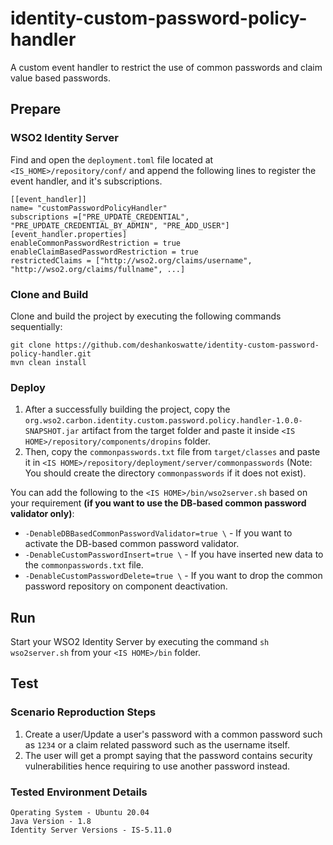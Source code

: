 # identity-custom-password-policy-handler

A custom event handler to restrict the use of common passwords and claim value based passwords.

## Prepare

### WSO2 Identity Server

Find and open the `deployment.toml` file located at `<IS_HOME>/repository/conf/` and append the following lines to
register the event handler, and it's subscriptions.

```
[[event_handler]]
name= "customPasswordPolicyHandler"
subscriptions =["PRE_UPDATE_CREDENTIAL", "PRE_UPDATE_CREDENTIAL_BY_ADMIN", "PRE_ADD_USER"]
[event_handler.properties]
enableCommonPasswordRestriction = true
enableClaimBasedPasswordRestriction = true
restrictedClaims = ["http://wso2.org/claims/username", "http://wso2.org/claims/fullname", ...]
```

### Clone and Build

Clone and build the project by executing the following commands sequentially:

```
git clone https://github.com/deshankoswatte/identity-custom-password-policy-handler.git
mvn clean install
```

### Deploy

1. After a successfully building the project, copy
   the `org.wso2.carbon.identity.custom.password.policy.handler-1.0.0-SNAPSHOT.jar`
   artifact from the target folder and paste it inside `<IS HOME>/repository/components/dropins` folder.
2. Then, copy the `commonpasswords.txt` file from `target/classes` and paste it
   in `<IS HOME>/repository/deployment/server/commonpasswords`
   (Note: You should create the directory `commonpasswords` if it does not exist).

You can add the following to the `<IS HOME>/bin/wso2server.sh` based on your requirement **(if you want to use the
DB-based common password validator only)**:

- `-DenableDBBasedCommonPasswordValidator=true \` - If you want to activate the DB-based common password validator.
- `-DenableCustomPasswordInsert=true \` - If you have inserted new data to the `commonpasswords.txt` file.
- `-DenableCustomPasswordDelete=true \` - If you want to drop the common password repository on component deactivation.

## Run

Start your WSO2 Identity Server by executing the command `sh wso2server.sh` from your `<IS HOME>/bin` folder.

## Test

### Scenario Reproduction Steps

1. Create a user/Update a user's password with a common password such as `1234` or a claim related password such as the
   username itself.
2. The user will get a prompt saying that the password contains security vulnerabilities hence requiring to use another
   password instead.

### Tested Environment Details

```
Operating System - Ubuntu 20.04
Java Version - 1.8
Identity Server Versions - IS-5.11.0
```